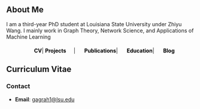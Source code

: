 

## About Me

I am a third-year PhD student at Louisiana State University under Zhiyu Wang. I mainly work in Graph Theory, Network Science, and Applications of Machine Learning

<div style="text-align: center; margin-top: 20px;">
   <strong><a href="cv1.pdf" target="_blank" style="margin-left: 20px; text-decoration: none; color: black;">CV</a></strong>|
  <strong><a href="./project.html" style="margin-right: 20px; text-decoration: none; color: black;">Projects</a></strong>|
  <strong><a href="Publications.md" style="margin-left: 20px; text-decoration: none; color: black;">Publications</a></strong>|
  <strong><a href="Education.md" style="margin-left: 20px; text-decoration: none; color: black;">Education</a></strong>|
  <strong><a href="Blogs.md" style="margin-left: 20px; text-decoration: none; color: black;">Blog</a></strong>
 
</div>


## Curriculum Vitae

### Contact
- **Email**: [gagrah1@lsu.edu](mailto:gagrah1@lsu.edu)
<!--- Feel free to reach out through the channels provided.-->


<!--
### Blog
- [Read articles and tutorials](your-blog-url) on topics I am passionate about.

### Projects
- [View my Projects](./project.html) to explore what I’ve been working on.

- **CV**:
- **Contact**: gagrah1@lsu.edu
- **Blog**: Read articles and tutorials on topics I am passionate about.
- **Contact**: Get in touch with me through the provided channels.
- - **Projects**: [View my Projects](./project.html) -->

